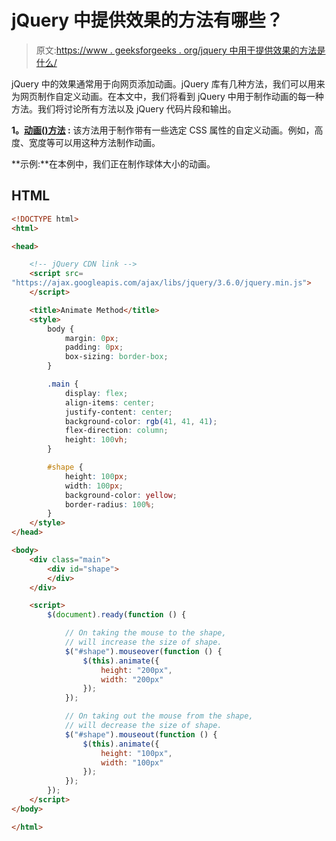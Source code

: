# jQuery 中提供效果的方法有哪些？

> 原文:[https://www . geeksforgeeks . org/jquery 中用于提供效果的方法是什么/](https://www.geeksforgeeks.org/what-are-the-methods-used-to-provide-effects-in-jquery/)

jQuery 中的效果通常用于向网页添加动画。jQuery 库有几种方法，我们可以用来为网页制作自定义动画。在本文中，我们将看到 jQuery 中用于制作动画的每一种方法。我们将讨论所有方法以及 jQuery 代码片段和输出。

**1。[动画()方法](https://www.geeksforgeeks.org/jquery-animate-with-examples/) :** 该方法用于制作带有一些选定 CSS 属性的自定义动画。例如，高度、宽度等可以用这种方法制作动画。

**示例:**在本例中，我们正在制作球体大小的动画。

## HTML

```html
<!DOCTYPE html>
<html>

<head>

    <!-- jQuery CDN link -->
    <script src=
"https://ajax.googleapis.com/ajax/libs/jquery/3.6.0/jquery.min.js">
    </script>

    <title>Animate Method</title>
    <style>
        body {
            margin: 0px;
            padding: 0px;
            box-sizing: border-box;
        }

        .main {
            display: flex;
            align-items: center;
            justify-content: center;
            background-color: rgb(41, 41, 41);
            flex-direction: column;
            height: 100vh;
        }

        #shape {
            height: 100px;
            width: 100px;
            background-color: yellow;
            border-radius: 100%;
        }
    </style>
</head>

<body>
    <div class="main">
        <div id="shape">
        </div>
    </div>

    <script>
        $(document).ready(function () {

            // On taking the mouse to the shape,
            // will increase the size of shape.
            $("#shape").mouseover(function () {
                $(this).animate({ 
                    height: "200px", 
                    width: "200px" 
                });
            });

            // On taking out the mouse from the shape,
            // will decrease the size of shape.
            $("#shape").mouseout(function () {
                $(this).animate({ 
                    height: "100px", 
                    width: "100px" 
                });
            });
        });
    </script>
</body>

</html>
```